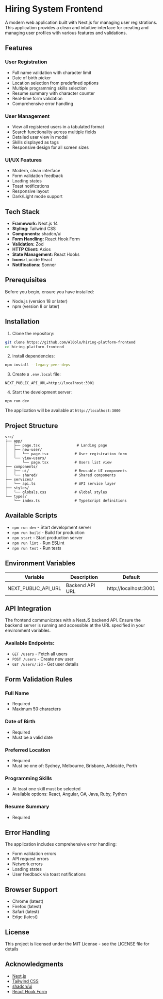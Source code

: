 # Hiring System Frontend

A modern web application built with Next.js for managing user registrations. This application provides a clean and intuitive interface for creating and managing user profiles with various features and validations.

## Features

### User Registration
- Full name validation with character limit
- Date of birth picker
- Location selection from predefined options
- Multiple programming skills selection
- Resume summary with character counter
- Real-time form validation
- Comprehensive error handling

### User Management
- View all registered users in a tabulated format
- Search functionality across multiple fields
- Detailed user view in modal
- Skills displayed as tags
- Responsive design for all screen sizes

### UI/UX Features
- Modern, clean interface
- Form validation feedback
- Loading states
- Toast notifications
- Responsive layout
- Dark/Light mode support

## Tech Stack

- **Framework:** Next.js 14
- **Styling:** Tailwind CSS
- **Components:** shadcn/ui
- **Form Handling:** React Hook Form
- **Validation:** Zod
- **HTTP Client:** Axios
- **State Management:** React Hooks
- **Icons:** Lucide React
- **Notifications:** Sonner

## Prerequisites

Before you begin, ensure you have installed:
- Node.js (version 18 or later)
- npm (version 8 or later)

## Installation

1. Clone the repository:
```bash
git clone https://github.com/Al0olo/hiring-platform-frontend
cd hiring-platform-frontend
```

2. Install dependencies:
```bash
npm install --legacy-peer-deps
```

3. Create a `.env.local` file:
```env
NEXT_PUBLIC_API_URL=http://localhost:3001
```

4. Start the development server:
```bash
npm run dev
```

The application will be available at `http://localhost:3000`

## Project Structure

```
src/
├── app/
│   ├── page.tsx                 # Landing page
│   ├── new-user/
│   │   └── page.tsx            # User registration form
│   └── view-users/
│       └── page.tsx            # Users list view
├── components/
│   ├── ui/                     # Reusable UI components
│   └── shared/                 # Shared components
├── services/
│   └── api.ts                  # API service layer
├── styles/
│   └── globals.css             # Global styles
└── types/
    └── index.ts                # TypeScript definitions
```

## Available Scripts

- `npm run dev` - Start development server
- `npm run build` - Build for production
- `npm start` - Start production server
- `npm run lint` - Run ESLint
- `npm run test` - Run tests

## Environment Variables

| Variable | Description | Default |
|----------|-------------|---------|
| NEXT_PUBLIC_API_URL | Backend API URL | http://localhost:3001 |

## API Integration

The frontend communicates with a NestJS backend API. Ensure the backend server is running and accessible at the URL specified in your environment variables.

### Available Endpoints:

- `GET /users` - Fetch all users
- `POST /users` - Create new user
- `GET /users/:id` - Get user details

## Form Validation Rules

### Full Name
- Required
- Maximum 50 characters

### Date of Birth
- Required
- Must be a valid date

### Preferred Location
- Required
- Must be one of: Sydney, Melbourne, Brisbane, Adelaide, Perth

### Programming Skills
- At least one skill must be selected
- Available options: React, Angular, C#, Java, Ruby, Python

### Resume Summary
- Required


## Error Handling

The application includes comprehensive error handling:
- Form validation errors
- API request errors
- Network errors
- Loading states
- User feedback via toast notifications

## Browser Support

- Chrome (latest)
- Firefox (latest)
- Safari (latest)
- Edge (latest)

## License

This project is licensed under the MIT License - see the LICENSE file for details

## Acknowledgments

- [Next.js](https://nextjs.org/)
- [Tailwind CSS](https://tailwindcss.com/)
- [shadcn/ui](https://ui.shadcn.com/)
- [React Hook Form](https://react-hook-form.com/)